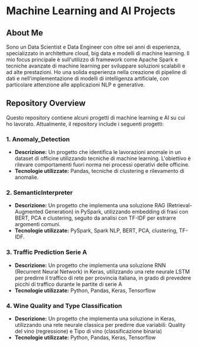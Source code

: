 # Machine Learning and AI Projects

## About Me
Sono un Data Scientist e Data Engineer con oltre sei anni di esperienza, specializzato in architetture cloud, big data e modelli di machine learning. Il mio focus principale è sull'utilizzo di framework come Apache Spark e tecniche avanzate di machine learning per sviluppare soluzioni scalabili e ad alte prestazioni. Ho una solida esperienza nella creazione di pipeline di dati e nell'implementazione di modelli di intelligenza artificiale, con particolare attenzione alle applicazioni NLP e generative.

## Repository Overview
Questo repository contiene alcuni progetti di machine learning e AI su cui ho lavorato. Attualmente, il repository include i seguenti progetti:

### 1. **Anomaly_Detection**
   - **Descrizione:** Un progetto che identifica le lavorazioni anomale in un dataset di officine utilizzando tecniche di machine learning. L'obiettivo è rilevare comportamenti fuori norma nei processi operativi delle officine.
   - **Tecnologie utilizzate:** Pandas, tecniche di clustering e rilevamento di anomalie.

### 2. **SemanticInterpreter**
   - **Descrizione:** Un progetto che implementa una soluzione RAG (Retrieval-Augmented Generation) in PySpark, utilizzando embedding di frasi con BERT, PCA e clustering, seguito da analisi con TF-IDF per estrarre argomenti comuni.
   - **Tecnologie utilizzate:** PySpark, Spark NLP, BERT, PCA, clustering, TF-IDF.

### 3. **Traffic Prediction Serie A**
   - **Descrizione:** Un progetto che implementa una soluzione RNN (Recurrent Neural Network) in Keras, utilizzando una rete neurale LSTM per predirre il traffico di rete per provincia italiana, in grado di prevedere picchi di traffico durante le partite di serie A
   - **Tecnologie utilizzate:** Python, Pandas, Keras, Tensorflow

### 4. **Wine Quality and Type Classification**
   - **Descrizione:** Un progetto che implementa una soluzione in Keras, utilizzando una rete neurale classica per predirre due variabili: Quality del vino (regressione) e Tipo di vino (classificazione binaria)
   - **Tecnologie utilizzate:** Python, Pandas, Keras, Tensorflow
